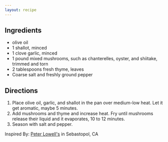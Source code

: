 ```yaml
---
layout: recipe
---
```


## Ingredients

- olive oil
- 1 shallot, minced
- 1 clove garlic, minced
- 1 pound mixed mushrooms, such as chanterelles, oyster, and shiitake, trimmed and torn
- 2 tablespoons fresh thyme, leaves
- Coarse salt and freshly ground pepper

## Directions

1. Place olive oil, garlic, and shallot in the pan over medium-low heat. Let it get aromatic, maybe 5 minutes.
2. Add mushrooms and thyme and increase heat. Fry until mushrooms release their liquid and it evaporates, 10 to 12 minutes.
3. Season with salt and pepper.

Inspired By: [Peter Lowell's](http://peterlowells.com/) in Sebastopol, CA